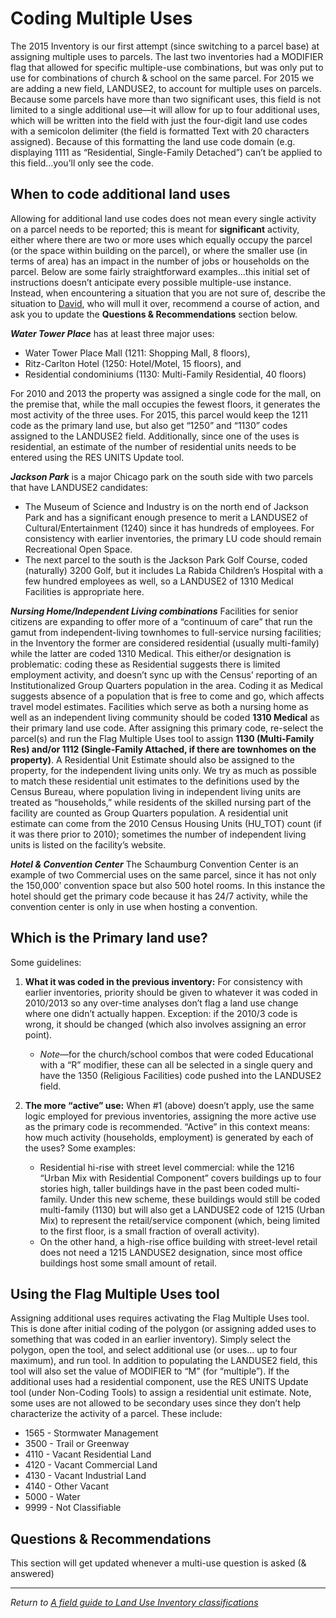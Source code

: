 # Coding Multiple Uses

The 2015 Inventory is our first attempt (since switching to a parcel
base) at assigning multiple uses to parcels. The last two inventories
had a MODIFIER flag that allowed for specific multiple-use combinations,
but was only put to use for combinations of church & school on the same
parcel. For 2015 we are adding a new field, LANDUSE2, to account for
multiple uses on parcels. Because some parcels have more than two
significant uses, this field is not limited to a single additional
use—it will allow for up to four additional uses, which will be written
into the field with just the four-digit land use codes with a semicolon
delimiter (the field is formatted Text with 20 characters assigned).
Because of this formatting the land use code domain (e.g. displaying
1111 as “Residential, Single-Family Detached”) can’t be applied to this
field…you’ll only see the code.


## When to code additional land uses

Allowing for additional land use codes does not mean every single
activity on a parcel needs to be reported; this is meant for
**significant** activity, either where there are two or more uses which
equally occupy the parcel (or the space within building on the parcel),
or where the smaller use (in terms of area) has an impact in the number
of jobs or households on the parcel. Below are some fairly
straightforward examples…this initial set of instructions doesn’t
anticipate every possible multiple-use instance. Instead, when
encountering a situation that you are not sure of, describe the
situation to [David](mailto:dcclark@cmap.illiinois.gov), who will mull
it over, recommend a course of action, and ask you to update the
**Questions & Recommendations** section below.

***Water Tower Place*** has at least three major uses:

-   Water Tower Place Mall (1211: Shopping Mall, 8 floors),
-   Ritz-Carlton Hotel (1250: Hotel/Motel, 15 floors), and
-   Residential condominiums (1130: Multi-Family Residential, 40 floors)

For 2010 and 2013 the property was assigned a single code for the mall,
on the premise that, while the mall occupies the fewest floors, it
generates the most activity of the three uses. For 2015, this parcel
would keep the 1211 code as the primary land use, but also get “1250”
and “1130” codes assigned to the LANDUSE2 field. Additionally, since one
of the uses is residential, an estimate of the number of residential
units needs to be entered using the RES UNITS Update tool.

***Jackson Park*** is a major Chicago park on the south side with two
parcels that have LANDUSE2 candidates:

-   The Museum of Science and Industry is on the north end of Jackson
    Park and has a significant enough presence to merit a LANDUSE2 of
    Cultural/Entertainment (1240) since it has hundreds of employees.
    For consistency with earlier inventories, the primary LU code should
    remain Recreational Open Space.
-   The next parcel to the south is the Jackson Park Golf Course, coded
    (naturally) 3200 Golf, but it includes La Rabida Children’s Hospital
    with a few hundred employees as well, so a LANDUSE2 of 1310 Medical
    Facilities is appropriate here.

***Nursing Home/Independent Living combinations*** Facilities for senior
citizens are expanding to offer more of a “continuum of care” that run
the gamut from independent-living townhomes to full-service nursing
facilities; in the Inventory the former are considered residential
(usually multi-family) while the latter are coded 1310 Medical. This
either/or designation is problematic: coding these as Residential
suggests there is limited employment activity, and doesn’t sync up with
the Census’ reporting of an Institutionalized Group Quarters population
in the area. Coding it as Medical suggests absence of a population that
is free to come and go, which affects travel model estimates. Facilities
which serve as both a nursing home as well as an independent living
community should be coded **1310 Medical** as their primary land use
code. After assigning this primary code, re-select the parcel(s) and run
the Flag Multiple Uses tool to assign **1130 (Multi-Family Res) and/or
1112 (Single-Family Attached, if there are townhomes on the property)**.
A Residential Unit Estimate should also be assigned to the property, for
the independent living units only. We try as much as possible to match
these residential unit estimates to the definitions used by the Census
Bureau, where population living in independent living units are treated
as “households,” while residents of the skilled nursing part of the
facility are counted as Group Quarters population. A residential unit
estimate can come from the 2010 Census Housing Units (HU\_TOT) count (if
it was there prior to 2010); sometimes the number of independent living
units is listed on the facility’s website.

***Hotel & Convention Center*** The Schaumburg Convention Center is an
example of two Commercial uses on the same parcel, since it has not only
the 150,000’ convention space but also 500 hotel rooms. In this instance
the hotel should get the primary code because it has 24/7 activity,
while the convention center is only in use when hosting a convention.


## Which is the Primary land use?

Some guidelines:

1. **What it was coded in the previous inventory:** For
consistency with earlier inventories, priority should be given to
whatever it was coded in 2010/2013 so any over-time analyses don’t flag
a land use change where one didn’t actually happen. Exception: if the
2010/3 code is wrong, it should be changed (which also involves
assigning an error point).

    -   *Note*—for the church/school combos that were coded Educational with
        a “R” modifier, these can all be selected in a single query and have
        the 1350 (Religious Facilities) code pushed into the LANDUSE2 field.

2. **The more “active” use:** When \#1 (above) doesn’t apply, use the
same logic employed for previous inventories, assigning the more active
use as the primary code is recommended. “Active” in this context means:
how much activity (households, employment) is generated by each of the
uses? Some examples:

    -   Residential hi-rise with street level commercial: while the 1216
        “Urban Mix with Residential Component” covers buildings up to four
        stories high, taller buildings have in the past been coded
        multi-family. Under this new scheme, these buildings would still be
        coded multi-family (1130) but will also get a LANDUSE2 code of 1215
        (Urban Mix) to represent the retail/service component (which, being
        limited to the first floor, is a small fraction of overall
        activity).
    -   On the other hand, a high-rise office building with street-level
        retail does not need a 1215 LANDUSE2 designation, since most office
        buildings host some small amount of retail.


## Using the Flag Multiple Uses tool

Assigning additional uses requires activating the Flag Multiple Uses
tool. This is done after initial coding of the polygon (or assigning
added uses to something that was coded in an earlier inventory). Simply
select the polygon, open the tool, and select additional use (or uses... up
to four maximum), and run tool. In addition to populating the LANDUSE2
field, this tool will also set the value of MODIFIER to “M” (for
“multiple”). If the additional uses had a residential component, use the
RES UNITS Update tool (under Non-Coding Tools) to assign a residential
unit estimate. Note, some uses are not allowed to be secondary uses
since they don’t help characterize the activity of a parcel. These
include:

-   1565 - Stormwater Management
-    3500 - Trail or Greenway
-   4110 - Vacant Residential Land
-   4120 - Vacant Commercial Land
-   4130 - Vacant Industrial Land
-   4140 - Other Vacant
-   5000 - Water
-   9999 - Not Classifiable


## Questions & Recommendations

This section will get updated whenever a multi-use question is asked (&
answered)

---

*Return to [A field guide to Land Use Inventory classifications](./README.md)*

